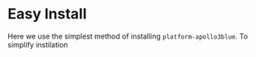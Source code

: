 # Easy Install
Here we use the simplest method of installing `platform-apollo3blue`.
To simplify instilation  




